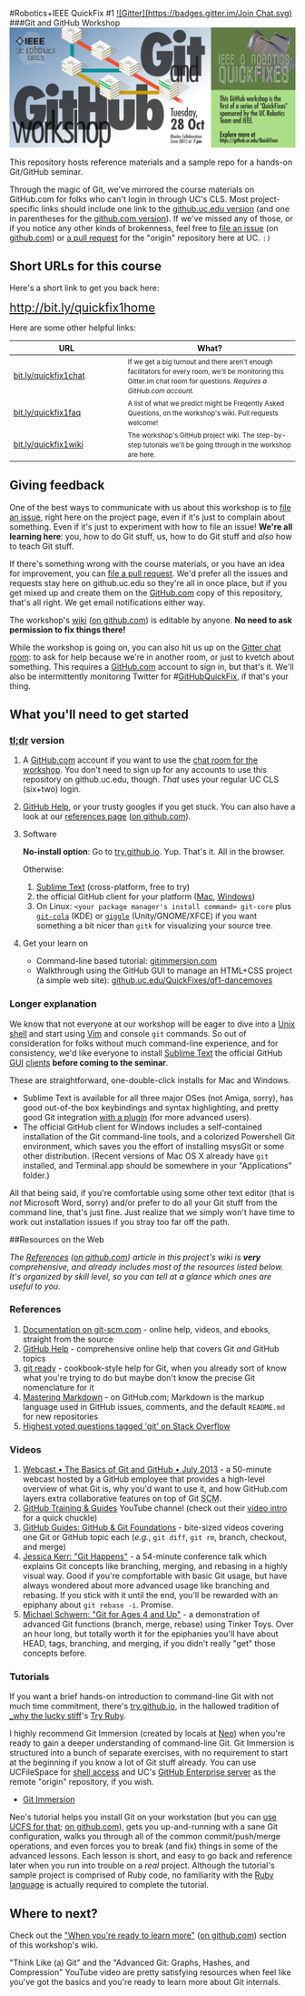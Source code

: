 #Robotics+IEEE QuickFix #1
[![Gitter](https://badges.gitter.im/Join Chat.svg)](https://gitter.im/QuickFixes/just-gittin-started)
###Git and GitHub Workshop
![event banner graphic](images/event_banner.png)

This repository hosts reference materials and a sample repo for a hands-on Git/GitHub seminar.

Through the magic of Git, we've mirrored the course materials on GitHub.com for folks who can't login in through UC's CLS. Most project-specific links should include one link to the [github.uc.edu version](https://github.uc.edu/QuickFixes/just-gittin-started) (and one in parentheses for the [github.com version](https://github.com/QuickFixes/just-gittin-started)). If we've missed any of those, or if you notice any other kinds of brokenness, feel free to [file an issue](https://github.uc.edu/QuickFixes/just-gittin-started/issues) (on [github.com](https://github.com/QuickFixes/just-gittin-started/issues)) or [a pull request](https://github.uc.edu/QuickFixes/just-gittin-started/pulls) for the "origin" repository here at UC. `:)`

## Short URLs for this course
Here's a short link to get you back here:

<span style="font-size:150%">
  <a target="_blank" href="http://bit.ly/quickfix1home">
    http://bit.ly/quickfix1home</a>
  <a target="_blank" href="https://github.com/QuickFixes/just-gittin-started">
    <span class="octicon octicon-mark-github"></span>
  </a>
</span>

<!--If you don't have a UC Central Login Service account,
click the octocat icons (<span class="octicon octicon-mark-github"></span>)next
to each link for the GitHub.com versions instead.-->

Here are some other helpful links:

<table>
<thead>
  <tr><th width="40%">URL</th><th>What?</th><tr>
</thead>
<tbody>
  <tr><!--chat-->
    <td><a target="_blank" href="http://bit.ly/quickfix1chat">
      bit.ly/quickfix1chat</a></td>
    <td><small>If we get a big turnout and there aren't enough
      facilitators for every room, we'll be monitoring this Gitter.im
      chat room for questions. <em>Requires a GitHub.com
      account.</em></td>
  </tr><!--/chat-->

  <tr><!--faq-->
    <td>
      <a target="_blank" href="http://bit.ly/quickfix1faq"
        title="FAQ article on github.uc.edu">
        bit.ly/quickfix1faq</a>
      <a target="_blank"
        href="https://github.com/QuickFixes/just-gittin-started/wiki/Frequently-Asked-Questions"
        title="FAQ article on github.com">
        <span class="octicon octicon-mark-github"></span></a>
    </td>
    <td><small>A list of what we predict might be Freqently Asked
      Questions, on the workshop's wiki. Pull requests
      welcome!</td>
  </tr><!--/faq-->

  <tr><!--wiki-->
    <td>
      <a target="_blank" href="http://bit.ly/quickfix1wiki"
        title="FAQ article on github.uc.edu">
        bit.ly/quickfix1wiki</a>
      <a target="_blank" href="https://github.com/QuickFixes/just-gittin-started/wiki"
        title="FAQ article on github.com">
        <span class="octicon octicon-mark-github"></span></a>
    </td>
    <td><small>The workshop's GitHub project wiki. The
      step-by-step tutorials we'll be going through in the workshop
      are here.</small></td>
  </tr><!--/wiki-->

</tbody>
</table></p>


## Giving feedback
One of the best ways to communicate with us about this workshop is to [file an issue](https://github.uc.edu/QuickFixes/just-gittin-started/issues), right here on the project page, even if it's just to complain about something. Even if it's just to experiment with how to file an issue! **We're all learning here**: you, how to do Git stuff, us, how to do Git stuff and _also_ how to teach Git stuff.

If there's something wrong with the course materials, or you have an idea for improvement, you can [file a pull request](https://help.github.com/articles/creating-a-pull-request/). We'd prefer all the issues and requests stay here on github.uc.edu so they're all in once place, but if you get mixed up and create them on the [GitHub.com](https://github.com/QuickFixes/just-gittin-started/) copy of this repository, that's all right. We get email notifications either way.

The workshop's [wiki][qfwiki] ([on github.com][qfgithubwiki]) is editable by anyone. **No need to ask permission to fix things there!**

While the workshop is going on, you can also hit us up on the [Gitter chat room](https://gitter.im/QuickFixes/just-gittin-started): to ask for help because we're in another room, or just to kvetch about something. This requires a [GitHub.com](https://github.com) account to sign in, but that's it. We'll also be intermittently monitoring Twitter for #[GitHubQuickFix](https://twitter.com/search?f=realtime&q=%23githubquickfix), if that's your thing.

## What you'll need to get started

### [tl;dr](http://www.urbandictionary.com/define.php?term=TLDR) version
1. A [GitHub.com](https://github.com) account if you want to use the [chat room for the workshop](https://gitter.im/QuickFixes/just-gittin-started). You don't need to sign up for any accounts to use this repository on github.uc.edu, though. _That_ uses your regular UC CLS (six+two) login.
2. [GitHub Help](https://help.github.com), or your trusty googles if you get stuck. You can also have a look at our [references page][qfrefs] ([on github.com][qfgithubrefs]).
3. Software

    **No-install option**: Go to [try.github.io][trygit]. Yup. That's it. All in the browser.

    Otherwise:

    1. [Sublime Text](http://www.sublimetext.com/) (cross-platform, free to try)
    2. the official GitHub client for your platform ([Mac](http://mac.github.com), [Windows](http://windows.github.com))
    3. On Linux: `<your package manager's install command> git-core` plus [`git-cola`](http://pkgs.org/search/git-cola) (KDE) or [`giggle`](http://pkgs.org/search/giggle) (Unity/GNOME/XFCE) if you want something a bit nicer than `gitk` for visualizing your source tree.

4. Get your learn on
    * Command-line based tutorial: [gitimmersion.com](http://gitimmersion.com)
    * Walkthrough using the GitHub GUI to manage an HTML+CSS project (a simple web site): [github.uc.edu/QuickFixes/qf1-dancemoves](https://github.uc.edu/QuickFixes/qf1-dancemoves)

### Longer explanation
We know that not everyone at our workshop will be eager to dive into a [Unix shell](https://ucfilespace.uc.edu/wiki/search/Unix%20Access%20on%20UCFileSpace) and start using [Vim](http://vim.org) and console `git` commands. So out of consideration for folks without much command-line experience, and for consistency, we'd like everyone to install [Sublime Text](http://sublimetext.com) the official GitHub [GUI](http://windows.github.com) [clients](http://mac.github.com) **before coming to the seminar**.

These are straightforward, one-double-click installs for Mac and Windows.

*  Sublime Text is available for all three major OSes (not Amiga, sorry), has good out-of-the box keybindings and syntax highlighting, and pretty good Git integration [with a plugin](https://github.com/kemayo/sublime-text-git) (for more advanced users).
* The official GitHub client for Windows includes a self-contained installation of the Git command-line tools, and a colorized Powershell Git environment, which saves you the effort of installing msysGit or some other distribution. (Recent versions of Mac OS X already have `git` installed, and Terminal.app should be somewhere in your "Applications" folder.)

All that being said, if you're comfortable using some other text editor (that is _not_ Microsoft Word, sorry) and/or prefer to do all your Git stuff from the command line, that's just fine. Just realize that we simply won't have time to work out installation issues if you stray too far off the path.

##Resources on the Web

_The [References][qfrefs] ([on github.com][qfgithubrefs]) article in this project's wiki is **very** comprehensive, and already includes most of the resources listed below. It's organized by skill level, so you can tell at a glance which ones are useful to you._

### References
1. [Documentation on git-scm.com](http://git-scm.com/doc) - online help, videos, and ebooks, straight from the source
2. [GitHub Help](https://help.github.com/) - comprehensive online help that covers Git _and_ GitHub topics
3. [git ready](http://gitready.com/) - cookbook-style help for Git, when you already sort of know what you're trying to do but maybe don't know the precise Git nomenclature for it
4. [Mastering Markdown](https://guides.github.com/features/mastering-markdown/) - on GitHub.com; Markdown is the markup language used in GitHub issues, comments, and the default `README.md` for new repositories
5. [Highest voted questions tagged 'git' on Stack Overflow](http://stackoverflow.com/questions/tagged/git?sort=votes&pageSize=15)

### Videos
1. [Webcast • The Basics of Git and GitHub • July 2013](https://www.youtube.com/watch?v=U8GBXvdmHT4) - a 50-minute webcast hosted by a GitHub employee that provides a high-level overview of what Git is, why you'd want to use it, and how GitHub.com layers extra collaborative features on top of Git <abbr title="Source Code Management">SCM</abbr>.
2. [GitHub Training & Guides](https://www.youtube.com/channel/UCP7RrmoueENv9TZts3HXXtw) YouTube channel (check out their [video intro](https://www.youtube.com/watch?v=y04-NzarItQ) for a quick chuckle)
3. [GitHub Guides: GitHub & Git Foundations](https://www.youtube.com/playlist?list=PLg7s6cbtAD15G8lNyoaYDuKZSKyJrgwB-) - bite-sized videos covering one Git or GitHub topic each (_e.g._, `git diff`, `git rm`, branch, checkout, and merge) 
4. [Jessica Kerr: "Git Happens"](https://www.youtube.com/watch?v=Dv8I_kfrFWw) - a 54-minute conference talk which explains Git concepts like branching, merging, and rebasing in a highly visual way. Good if you're compfortable with basic Git usage, but have always wondered about more advanced usage like branching and rebasing. If you stick with it until the end, you'll be rewarded with an epiphany about `git rebase -i`. Promise.
5. [Michael Schwern: "Git for Ages 4 and Up"](https://www.youtube.com/watch?v=1ffBJ4sVUb4) - a demonstration of advanced Git functions (branch, merge, rebase) using Tinker Toys. Over an hour long, but totally worth it for the epiphanies you'll have about HEAD, tags, branching, and merging, if you didn't really "get" those concepts before.

### Tutorials
If you want a brief hands-on introduction to command-line Git with not much time commitment, there's [try.github.io][trygit], in the hallowed tradition of [_why the lucky stiff](http://vimeo.com/5047563)'s [Try Ruby](http://tryruby.org/).

I highly recommend Git Immersion (created by locals at [Neo](http://neo.com)) when you're ready to gain a deeper understanding of command-line Git. Git Immersion is structured into a bunch of separate exercises, with no requirement to start at the beginning if you know a lot of Git stuff already. You can use UCFileSpace for [shell access](https://ucfilespace.uc.edu/wiki/search/Unix%20Access%20on%20UCFileSpace) and UC's [GitHub Enterprise server](https://github.uc.edu) as the remote "origin" repository, if you wish.

* [Git Immersion](http://gitimmersion.com/)

Neo's tutorial helps you install Git on your workstation (but you can [use UCFS for that][ucfsquickfix]; [on github.com][ucfsgithub]), gets you up-and-running with a sane Git configuration, walks you through all of the common commit/push/merge operations, and even forces you to break (and fix) things in some of the advanced lessons. Each lesson is short, and easy to go back and reference later when you run into trouble on a _real_ project. Although the tutorial's sample project is comprised of Ruby code, no familiarity with the [Ruby language](http://ruby-lang.org) is actually required to complete the tutorial.

## Where to next?
Check out the ["When you're ready to learn more"](https://github.uc.edu/QuickFixes/just-gittin-started/wiki/References#when-youre-ready-to-learn-more) ([on github.com](https://github.com/QuickFixes/just-gittin-started/wiki/References#when-youre-ready-to-learn-more)) section of this workshop's wiki.

"Think Like (a) Git" and the "Advanced Git: Graphs, Hashes, and Compression" YouTube video are pretty satisfying resources when feel like you've got the basics and you're ready to learn more about Git internals.

<!-- footnote-style hyperlinks -->
[trygit]: https://try.github.io
[qfwiki]: https://github.uc.edu/QuickFixes/just-gittin-started/wiki
[qfgithubwiki]: https://github.com/QuickFixes/just-gittin-started/wiki
[githubhelp]: https://help.github.com
[qfrefs]: https://github.uc.edu/QuickFixes/just-gittin-started/wiki/References
[qfgithubrefs]: https://github.com/QuickFixes/just-gittin-started/wiki/References
[ucfsquickfix]: https://github.uc.edu/QuickFixes/lost-in-ucfilespace
[ucfsgithub]: https://github.com/QuickFixes/lost-in-ucfilespace
